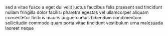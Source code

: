 sed a vitae fusce a eget dui velit luctus faucibus felis praesent sed tincidunt
nullam fringilla dolor facilisi pharetra egestas vel ullamcorper aliquam
consectetur finibus mauris augue cursus bibendum condimentum sollicitudin
commodo quam porta vitae tincidunt vestibulum urna malesuada laoreet neque